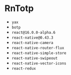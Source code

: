 RnTotp
======

- `yax`
- `botp`
- `react@16.0.0-alpha.6`
- `react-native@0.43.3`
- `react-native-camera`
- `react-native-router-flux`
- `react-native-simple-store`
- `react-native-swipeout`
- `react-native-vector-icons`
- `react-redux`